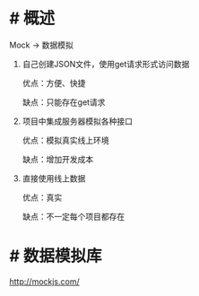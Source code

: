 # # 概述

Mock -> 数据模拟

1. 自己创建JSON文件，使用get请求形式访问数据

   优点：方便、快捷

   缺点：只能存在get请求

2. 项目中集成服务器模拟各种接口

   优点：模拟真实线上环境

   缺点：增加开发成本

3. 直接使用线上数据

   优点：真实

   缺点：不一定每个项目都存在


# # 数据模拟库

http://mockjs.com/




























